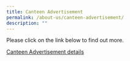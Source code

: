 ```yaml
---
title: Canteen Advertisement
permalink: /about-us/canteen-advertisement/
description: ""
---
```

Please click on the link below to find out more.[](/files/photoshoot%20details%2021%20apr.pdf)

[Canteen Advertisement details](/files/photoshoot%20details%2021%20apr.pdf)